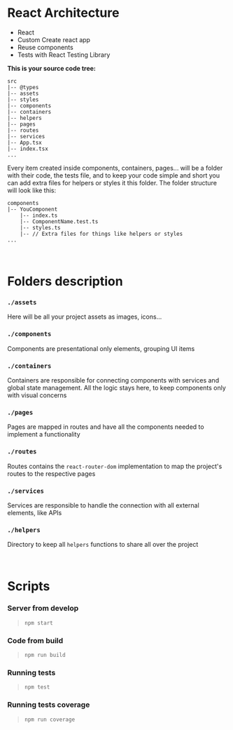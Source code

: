 # React Architecture

- React
- Custom Create react app
- Reuse components
- Tests with React Testing Library

**This is your source code tree:**

```
src
|-- @types
|-- assets
|-- styles
|-- components
|-- containers
|-- helpers
|-- pages
|-- routes
|-- services
|-- App.tsx
|-- index.tsx
...
```
Every item created inside components, containers, pages... will be a folder with their code, the tests file, and to keep your code simple and short you can add extra files for helpers or styles it this folder. The folder structure will look like this:

```
components
|-- YouComponent
    |-- index.ts
    |-- ComponentName.test.ts
    |-- styles.ts
    |-- // Extra files for things like helpers or styles
...
```
<br/>

# Folders description

### `./assets`

Here will be all your project assets as images, icons...

### `./components`

Components are presentational only elements, grouping UI items

### `./containers`

Containers are responsible for connecting components with services and global state management. All the logic stays here, to keep components only with visual concerns

### `./pages`

Pages are mapped in routes and have all the components needed to implement a functionality

### `./routes`

Routes contains the `react-router-dom` implementation to map the project's routes to the respective pages

### `./services`

Services are responsible to handle the connection with all external elements, like APIs

### `./helpers`

Directory to keep all `helpers` functions to share all over the project

<br>

# Scripts

### Server from develop

> `npm start`

### Code from build

> `npm run build`

### Running tests

> `npm test`

### Running tests coverage

> `npm run coverage`
